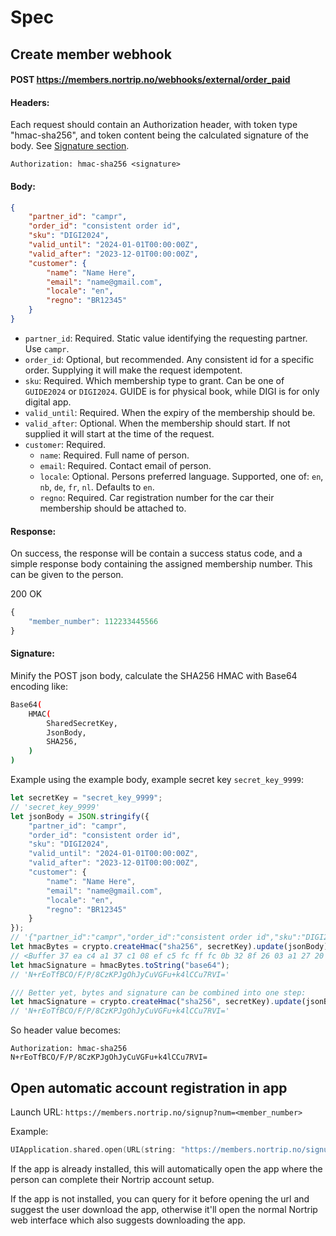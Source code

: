 

# Spec

## Create member webhook

#### POST https://members.nortrip.no/webhooks/external/order_paid

#### Headers:
Each request should contain an Authorization header,
with token type "hmac-sha256", and token content being
the calculated signature of the body.
See [Signature section](#signature).

```
Authorization: hmac-sha256 <signature>
```

#### Body:
```json
{
    "partner_id": "campr",
    "order_id": "consistent order id",
    "sku": "DIGI2024",
    "valid_until": "2024-01-01T00:00:00Z",
    "valid_after": "2023-12-01T00:00:00Z",
    "customer": {
        "name": "Name Here",
        "email": "name@gmail.com",
        "locale": "en",
        "regno": "BR12345"
    }
}
```

- `partner_id`: Required. Static value identifying the requesting partner. Use `campr`.
- `order_id`: Optional, but recommended. Any consistent id for a specific order. Supplying it will make the request idempotent.
- `sku`: Required. Which membership type to grant. Can be one of `GUIDE2024` or `DIGI2024`. GUIDE is for physical book, while DIGI is for only digital app.
- `valid_until`: Required. When the expiry of the membership should be.
- `valid_after`: Optional. When the membership should start. If not supplied it will start at the time of the request.
- `customer`: Required.
    - `name`: Required. Full name of person.
    - `email`: Required. Contact email of person.
    - `locale`: Optional. Persons preferred language. Supported, one of: `en`, `nb`, `de`, `fr`, `nl`. Defaults to `en`.
    - `regno`: Required. Car registration number for the car their membership should be attached to.

#### Response:
On success, the response will be contain a success status code, and a simple response body containing the assigned membership number. This can be given to the person.

200 OK
```js
{
    "member_number": 112233445566
}
```

#### Signature:
Minify the POST json body, calculate the SHA256 HMAC with Base64 encoding like:
```bash
Base64(
    HMAC(
        SharedSecretKey,
        JsonBody,
        SHA256,
    )
)
```

Example using the example body, example secret key `secret_key_9999`:

```js
let secretKey = "secret_key_9999";
// 'secret_key_9999'
let jsonBody = JSON.stringify({
    "partner_id": "campr",
    "order_id": "consistent order id",
    "sku": "DIGI2024",
    "valid_until": "2024-01-01T00:00:00Z",
    "valid_after": "2023-12-01T00:00:00Z",
    "customer": {
        "name": "Name Here",
        "email": "name@gmail.com",
        "locale": "en",
        "regno": "BR12345"
    }
});
// '{"partner_id":"campr","order_id":"consistent order id","sku":"DIGI2024","valid_until":"2024-01-01T00:00:00Z","valid_after":"2023-12-01T00:00:00Z","customer":{"name":"Name Here","email":"name@gmail.com","locale":"en","regno":"BR12345"}}'
let hmacBytes = crypto.createHmac("sha256", secretKey).update(jsonBody).digest();
// <Buffer 37 ea c4 a1 37 c1 08 ef c5 fc ff fc 0b 32 8f 26 03 a1 27 20 ae 54 61 6e fa 4e 25 08 2b bb 45 52>
let hmacSignature = hmacBytes.toString("base64");
// 'N+rEoTfBCO/F/P/8CzKPJgOhJyCuVGFu+k4lCCu7RVI='

/// Better yet, bytes and signature can be combined into one step:
let hmacSignature = crypto.createHmac("sha256", secretKey).update(jsonBody).digest("base64");
// 'N+rEoTfBCO/F/P/8CzKPJgOhJyCuVGFu+k4lCCu7RVI='
```

So header value becomes:

```
Authorization: hmac-sha256 N+rEoTfBCO/F/P/8CzKPJgOhJyCuVGFu+k4lCCu7RVI=
```

## Open automatic account registration in app

Launch URL: `https://members.nortrip.no/signup?num=<member_number>`

Example:
```swift
UIApplication.shared.open(URL(string: "https://members.nortrip.no/signup?num=112233445566")!)
```

If the app is already installed, this will automatically open the app where
the person can complete their Nortrip account setup.

If the app is not installed, you can query for it before opening the url and
suggest the user download the app, otherwise it'll open the normal Nortrip web interface
which also suggests downloading the app.

